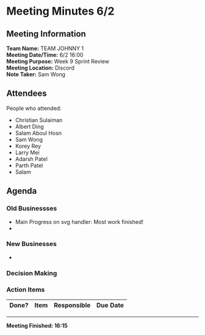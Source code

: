 # Meeting Minutes 6/2
## Meeting Information
**Team Name:** TEAM JOHNNY 1 <br />
**Meeting Date/Time:** 6/2 16:00 <br />
**Meeting Purpose:** Week 9 Sprint Review <br />
**Meeting Location:** Discord <br />
**Note Taker:** Sam Wong <br />

## Attendees
People who attended:
- Christian Sulaiman
- Albert Ding
- Salam Aboul Hosn
- Sam Wong
- Korey Rey
- Larry Mei
- Adarsh Patel
- Parth Patel
- Salam

## Agenda
### Old Businessses
- Main Progress on svg handler: Most work finished!
- 
### New Businesses
- 
### Decision Making
### Action Items
| Done? | Item | Responsible | Due Date |
| ---- | ---- | ---- | ---- |


<hr>

**Meeting Finished: 16:15**
